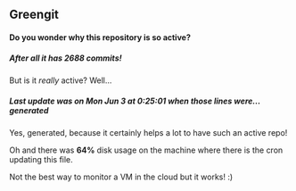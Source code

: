 ## Greengit

#### Do you wonder why this repository is so active?

##### After all it has 2688 commits!

But is it *really* active? Well...

##### Last update was on Mon Jun 3 at 0:25:01 when those lines were... generated

Yes, generated, because it certainly helps a lot to have such an active repo!

Oh and there was **64%** disk usage on the machine
where there is the cron updating this file.

Not the best way to monitor a VM in the cloud but it works! :)
